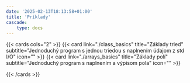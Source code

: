 ```yaml
---
date: '2025-02-13T18:13:58+01:00'
title: 'Príklady'
cascade:
    type: docs
---
```


{{< cards cols="2" >}}
    {{< card link="./class_basics" title="Základy tried" subtitle="Jednoduchý program s jednou triedou s naplnením údajom z std I/O" icon="" >}}
    {{< card link="./arrays_basics" title="Základy polí" subtitle="Jednoduchý program s naplnením a výpisom pola" icon="" >}}

{{< /cards >}}
